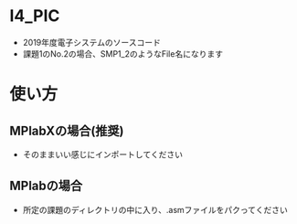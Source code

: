 # I4_PIC
- 2019年度電子システムのソースコード
- 課題1のNo.2の場合、SMP1_2のようなFile名になります

# 使い方
## MPlabXの場合(推奨)
- そのままいい感じにインポートしてください

## MPlabの場合
- 所定の課題のディレクトリの中に入り、.asmファイルをパクってください

